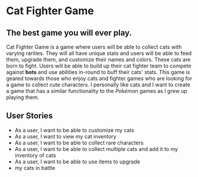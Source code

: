 # Cat Fighter Game

## The best game you will ever play.

Cat Fighter Game is a game where users will be able to 
collect cats with varying rarities. They will all have
unique stats and users will be able to feed them, 
upgrade them, and customize their names and colors.
These cats are born to fight. Users will be able to
build up their cat fighter team to compete against
**bots** and use abilities in-round to buff their 
cats' stats. This game is geared towards those who
enjoy cats and fighter games who are looking for
a game to collect cute characters. I personally like 
cats and I want to create a game that has a similar
functionality to the *Pokémon* games as I grew up
playing them. 


## User Stories


- As a user, I want to be able to customize my cats
- As a user, I want to view my cat inventory
- As a user, I want to be able to collect rare
characters
- As a user, I want to be able to collect multiple cats
and add it to my inventory of cats
- As a user, I want to be able to use items to upgrade
- my cats in battle
  